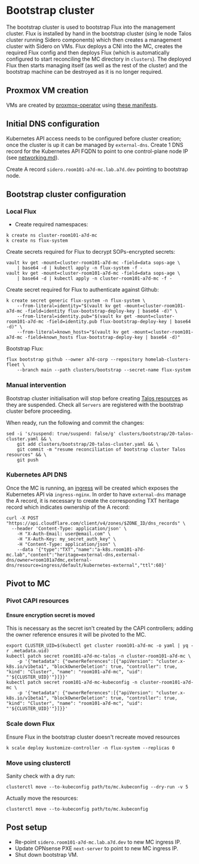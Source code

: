 # Bootstrap cluster

The bootstrap cluster is used to bootstrap Flux into the management cluster. Flux is installed by hand in the bootstrap cluster (sing  le node Talos cluster running Sidero components) which then creates a management cluster with Sidero on VMs. Flux deploys a CNI into the MC, creates the required Flux config and then deploys Flux (which is automatically configured to start reconciling the MC directory in `clusters`). The deployed Flux then starts managing itself (as well as the rest of the cluster) and the bootstrap machine can be destroyed as it is no longer required.

## Proxmox VM creation

VMs are created by [proxmox-operator](https://github.com/CRASH-Tech/proxmox-operator) using [these manifests](/kubernetes/clusters/room101-a7d-mc/machines/).

## Initial DNS configuration

Kubernetes API access needs to be configured before cluster creation; once the cluster is up it can be managed by `external-dns`. Create 1 DNS record for the Kubernetes API FQDN to point to one control-plane node IP (see [networking.md](networking.md)).

Create A record `sidero.room101-a7d-mc.lab.a7d.dev` pointing to bootstrap node.

## Bootstrap cluster configuration

### Local Flux

- Create required namespaces:

```
k create ns cluster-room101-a7d-mc
k create ns flux-system
```

Create secrets required for Flux to decrypt SOPs-encrypted secrets:

```
vault kv get -mount=cluster-room101-a7d-mc -field=data sops-age \
	| base64 -d | kubectl apply -n flux-system -f -
vault kv get -mount=cluster-room101-a7d-mc -field=data sops-age \
	| base64 -d | kubectl apply -n cluster-room101-a7d-mc -f -
```

Create secret required for Flux to authenticate against Github:

```
k create secret generic flux-system -n flux-system \
	--from-literal=identity="$(vault kv get -mount=cluster-room101-a7d-mc -field=identity flux-bootstrap-deploy-key | base64 -d)" \
	--from-literal=identity.pub="$(vault kv get -mount=cluster-room101-a7d-mc -field=identity.pub flux-bootstrap-deploy-key | base64 -d)" \
	--from-literal=known_hosts="$(vault kv get -mount=cluster-room101-a7d-mc -field=known_hosts flux-bootstrap-deploy-key | base64 -d)"
```

Bootstrap Flux:

```
flux bootstrap github --owner a7d-corp --repository homelab-clusters-fleet \
	--branch main --path clusters/bootstrap --secret-name flux-system
```

### Manual intervention

Bootstrap cluster initialisation will stop before creating [Talos resources](/clusters/bootstrap/20-talos-cluster.yaml) as they are suspended. Check all `Servers` are registered with the bootstrap cluster before proceeding.

When ready, run the following and commit the changes:

```
sed -i 's/suspend: true/suspend: false/g' clusters/bootstrap/20-talos-cluster.yaml && \
    git add clusters/bootstrap/20-talos-cluster.yaml && \
    git commit -m "resume reconciliation of bootstrap cluster Talos resources" && \
    git push
```

### Kubernetes API DNS

Once the MC is running, an [ingress](clusters/room101-a7d-mc/cluster-prereqs/ingress-kubernetes-api.yaml) will be created which exposes the Kubernetes API via `ingress-nginx`. In order to have `external-dns` manage the A record, it is necessary to create the corresponding TXT heritage record which indicates ownership of the A record:

```
curl -X POST "https://api.cloudflare.com/client/v4/zones/$ZONE_ID/dns_records" \
  --header 'Content-Type: application/json' \
	-H "X-Auth-Email: user@email.com" \
	-H "X-Auth-Key: my_secret_auth_key" \
	-H "Content-Type: application/json" \
	--data '{"type":"TXT","name":"a-k8s.room101-a7d-mc.lab","content":"heritage=external-dns,external-dns/owner=room101a7dmc,external-dns/resource=ingress/default/kubernetes-external","ttl":60}'
```

## Pivot to MC

### Pivot CAPI resources

#### Ensure encryption secret is moved

This is necessary as the secret isn't created by the CAPI controllers; adding the owner reference ensures it will be pivoted to the MC.

```
export CLUSTER_UID=$(kubectl get cluster room101-a7d-mc -o yaml | yq -r .metadata.uid)
kubectl patch secret room101-a7d-mc-talos -n cluster-room101-a7d-mc \
    -p '{"metadata": {"ownerReferences":[{"apiVersion": "cluster.x-k8s.io/v1beta1", "blockOwnerDeletion": true, "controller": true, "kind": "Cluster", "name": "room101-a7d-mc", "uid": "'${CLUSTER_UID}'"}]}}'
kubectl patch secret room101-a7d-mc-kubeconfig -n cluster-room101-a7d-mc \
    -p '{"metadata": {"ownerReferences":[{"apiVersion": "cluster.x-k8s.io/v1beta1", "blockOwnerDeletion": true, "controller": true, "kind": "Cluster", "name": "room101-a7d-mc", "uid": "'${CLUSTER_UID}'"}]}}'
```

### Scale down Flux

Ensure Flux in the bootstrap cluster doesn't recreate moved resources

```
k scale deploy kustomize-controller -n flux-system --replicas 0
```

### Move using clusterctl

Sanity check with a dry run:

```
clusterctl move --to-kubeconfig path/to/mc.kubeconfig --dry-run -v 5
```

Actually move the resources:

```
clusterctl move --to-kubeconfig path/to/mc.kubeconfig
```

## Post setup

- Re-point `sidero.room101-a7d-mc.lab.a7d.dev` to new MC ingress IP.
- Update OPNsense PXE `next-server` to point to new MC ingress IP.
- Shut down bootstrap VM.
